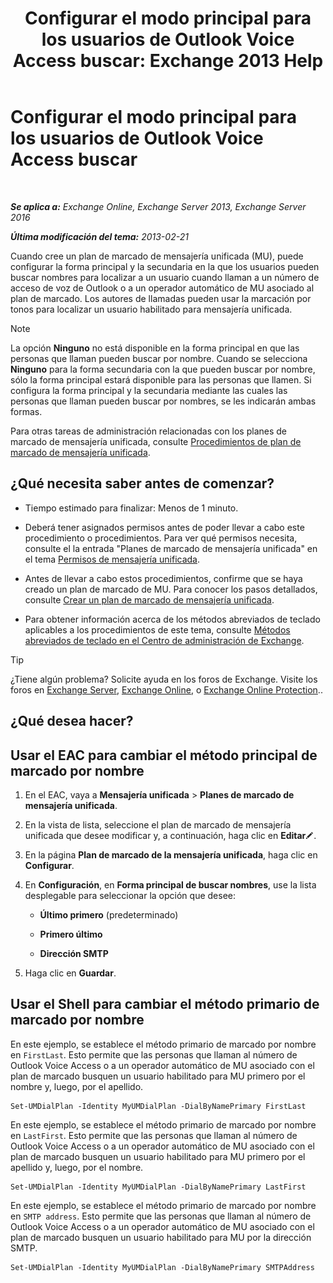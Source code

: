 ﻿---
title: 'Configurar el modo principal para los usuarios de Outlook Voice Access buscar: Exchange 2013 Help'
TOCTitle: Configurar el modo principal para los usuarios de Outlook Voice Access buscar
ms:assetid: 3d93a037-5820-41d3-9206-69f534414daf
ms:mtpsurl: https://technet.microsoft.com/es-es/library/Aa997563(v=EXCHG.150)
ms:contentKeyID: 49895589
ms.date: 05/22/2018
mtps_version: v=EXCHG.150
ms.translationtype: MT
---

# Configurar el modo principal para los usuarios de Outlook Voice Access buscar

 

_**Se aplica a:** Exchange Online, Exchange Server 2013, Exchange Server 2016_

_**Última modificación del tema:** 2013-02-21_

Cuando cree un plan de marcado de mensajería unificada (MU), puede configurar la forma principal y la secundaria en la que los usuarios pueden buscar nombres para localizar a un usuario cuando llaman a un número de acceso de voz de Outlook o a un operador automático de MU asociado al plan de marcado. Los autores de llamadas pueden usar la marcación por tonos para localizar un usuario habilitado para mensajería unificada.


> [!NOTE]
> La opción <STRONG>Ninguno</STRONG> no está disponible en la forma principal en que las personas que llaman pueden buscar por nombre. Cuando se selecciona <STRONG>Ninguno</STRONG> para la forma secundaria con la que pueden buscar por nombre, sólo la forma principal estará disponible para las personas que llamen. Si configura la forma principal y la secundaria mediante las cuales las personas que llaman pueden buscar por nombres, se les indicarán ambas formas.



Para otras tareas de administración relacionadas con los planes de marcado de mensajería unificada, consulte [Procedimientos de plan de marcado de mensajería unificada](um-dial-plan-procedures-exchange-2013-help.md).

## ¿Qué necesita saber antes de comenzar?

  - Tiempo estimado para finalizar: Menos de 1 minuto.

  - Deberá tener asignados permisos antes de poder llevar a cabo este procedimiento o procedimientos. Para ver qué permisos necesita, consulte el la entrada "Planes de marcado de mensajería unificada" en el tema [Permisos de mensajería unificada](unified-messaging-permissions-exchange-2013-help.md).

  - Antes de llevar a cabo estos procedimientos, confirme que se haya creado un plan de marcado de MU. Para conocer los pasos detallados, consulte [Crear un plan de marcado de mensajería unificada](create-a-um-dial-plan-exchange-2013-help.md).

  - Para obtener información acerca de los métodos abreviados de teclado aplicables a los procedimientos de este tema, consulte [Métodos abreviados de teclado en el Centro de administración de Exchange](keyboard-shortcuts-in-the-exchange-admin-center-exchange-online-protection-help.md).


> [!TIP]
> ¿Tiene algún problema? Solicite ayuda en los foros de Exchange. Visite los foros en <A href="https://go.microsoft.com/fwlink/p/?linkid=60612">Exchange Server</A>, <A href="https://go.microsoft.com/fwlink/p/?linkid=267542">Exchange Online</A>, o <A href="https://go.microsoft.com/fwlink/p/?linkid=285351">Exchange Online Protection</A>..



## ¿Qué desea hacer?

## Usar el EAC para cambiar el método principal de marcado por nombre

1.  En el EAC, vaya a **Mensajería unificada** \> **Planes de marcado de mensajería unificada**.

2.  En la vista de lista, seleccione el plan de marcado de mensajería unificada que desee modificar y, a continuación, haga clic en **Editar**![Icono Editar](images/Bb124582.6f53ccb2-1f13-4c02-bea0-30690e6ea71d(EXCHG.150).gif "Icono Editar").

3.  En la página **Plan de marcado de la mensajería unificada**, haga clic en **Configurar**.

4.  En **Configuración**, en **Forma principal de buscar nombres**, use la lista desplegable para seleccionar la opción que desee:
    
      - **Último primero** (predeterminado)
    
      - **Primero último**
    
      - **Dirección SMTP**

5.  Haga clic en **Guardar**.

## Usar el Shell para cambiar el método primario de marcado por nombre

En este ejemplo, se establece el método primario de marcado por nombre en `FirstLast`. Esto permite que las personas que llaman al número de Outlook Voice Access o a un operador automático de MU asociado con el plan de marcado busquen un usuario habilitado para MU primero por el nombre y, luego, por el apellido.

    Set-UMDialPlan -Identity MyUMDialPlan -DialByNamePrimary FirstLast

En este ejemplo, se establece el método primario de marcado por nombre en `LastFirst`. Esto permite que las personas que llaman al número de Outlook Voice Access o a un operador automático de MU asociado con el plan de marcado busquen un usuario habilitado para MU primero por el apellido y, luego, por el nombre.

    Set-UMDialPlan -Identity MyUMDialPlan -DialByNamePrimary LastFirst 

En este ejemplo, se establece el método primario de marcado por nombre en `SMTP address`. Esto permite que las personas que llaman al número de Outlook Voice Access o a un operador automático de MU asociado con el plan de marcado busquen un usuario habilitado para MU por la dirección SMTP.

    Set-UMDialPlan -Identity MyUMDialPlan -DialByNamePrimary SMTPAddress

